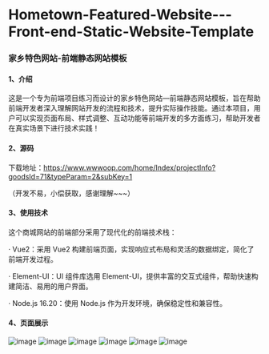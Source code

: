 # Hometown-Featured-Website---Front-end-Static-Website-Template
### 家乡特色网站-前端静态网站模板

#### 1、介绍

这是一个专为前端项目练习而设计的家乡特色网站—前端静态网站模板，旨在帮助前端开发者深入理解网站开发的流程和技术，提升实际操作技能。通过本项目，用户可以实现页面布局、样式调整、互动功能等前端开发的多方面练习，帮助开发者在真实场景下进行技术实践！

#### 2、源码

下载地址：https://www.wwwoop.com/home/Index/projectInfo?goodsId=71&typeParam=2&subKey=1

（开发不易，小偿获取，感谢理解~~~）

#### 3、使用技术

这个商城网站的前端部分采用了现代化的前端技术栈：

· Vue2：采用 Vue2 构建前端页面，实现响应式布局和灵活的数据绑定，简化了前端开发过程。

· Element-UI：UI 组件库选用 Element-UI，提供丰富的交互式组件，帮助快速构建简洁、易用的用户界面。

· Node.js 16.20：使用 Node.js 作为开发环境，确保稳定性和兼容性。

#### 4、页面展示
![image](https://github.com/user-attachments/assets/9b7be04f-53e6-4748-9c62-1530a5fa4956)
![image](https://github.com/user-attachments/assets/3cc59e89-4331-48db-95c5-02f9514c27fc)
![image](https://github.com/user-attachments/assets/8fb93fb5-ee23-4272-95ca-53d7533caa65)
![image](https://github.com/user-attachments/assets/a6cab29d-b856-4f17-9090-cb77cb1786ef)
![image](https://github.com/user-attachments/assets/9009b43b-563e-4b14-adae-ea9720167301)
![image](https://github.com/user-attachments/assets/a683a16c-a92d-4a9f-b716-cfdcec92d45d)
